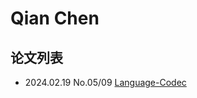 # Qian Chen

## 论文列表

- 2024.02.19 No.05/09 [Language-Codec](../Models/Speech_Neural_Codec/2024.02.19_Language-Codec.md)